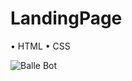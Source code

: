 # LandingPage
• HTML • CSS


![Balle Bot](https://github.com/vivyhv/LandingPage/assets/91763019/1077499e-06c7-4386-90c3-7a213246952b)
